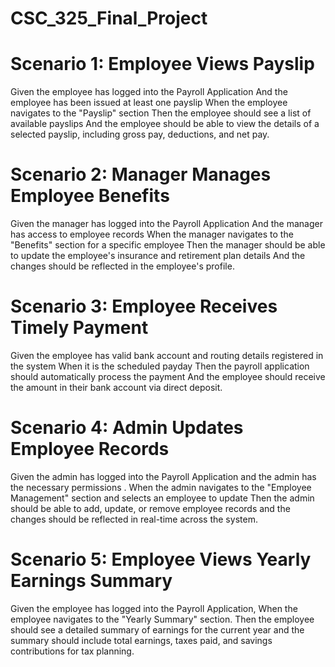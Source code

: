 # CSC_325_Final_Project
# Scenario 1: Employee Views Payslip
Given the employee has logged into the Payroll Application
And the employee has been issued at least one payslip
When the employee navigates to the "Payslip" section
Then the employee should see a list of available payslips
And the employee should be able to view the details of a selected payslip, including gross pay, deductions, and net pay.

# Scenario 2: Manager Manages Employee Benefits
Given the manager has logged into the Payroll Application
And the manager has access to employee records
When the manager navigates to the "Benefits" section for a specific employee
Then the manager should be able to update the employee's insurance and retirement plan details
And the changes should be reflected in the employee's profile.

# Scenario 3: Employee Receives Timely Payment
Given the employee has valid bank account and routing details registered in the system
When it is the scheduled payday
Then the payroll application should automatically process the payment
And the employee should receive the amount in their bank account via direct deposit.

# Scenario 4: Admin Updates Employee Records
Given the admin has logged into the Payroll Application and the admin has the necessary permissions
. When the admin navigates to the "Employee Management" section and selects an employee to update
Then the admin should be able to add, update, or remove employee records and the changes should be reflected in real-time across the system.

# Scenario 5: Employee Views Yearly Earnings Summary
Given the employee has logged into the Payroll Application, When the employee navigates to the "Yearly Summary" section. Then the employee should see a detailed summary of earnings for the current year and the summary should include total earnings, taxes paid, and savings contributions for tax planning.
